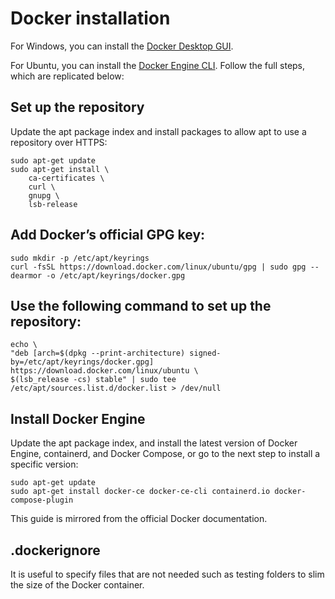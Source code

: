 # Docker installation
For Windows, you can install the [Docker Desktop GUI](https://docs.docker.com/desktop/install/windows-install/).

For Ubuntu, you can install the [Docker Engine CLI](https://docs.docker.com/engine/install/ubuntu/). Follow the full steps, which are replicated below:

## Set up the repository
Update the apt package index and install packages to allow apt to use a repository over HTTPS:

    sudo apt-get update
    sudo apt-get install \
        ca-certificates \
        curl \
        gnupg \
        lsb-release
## Add Docker’s official GPG key:

    sudo mkdir -p /etc/apt/keyrings
    curl -fsSL https://download.docker.com/linux/ubuntu/gpg | sudo gpg --dearmor -o /etc/apt/keyrings/docker.gpg
## Use the following command to set up the repository:

    echo \
    "deb [arch=$(dpkg --print-architecture) signed-by=/etc/apt/keyrings/docker.gpg] https://download.docker.com/linux/ubuntu \
    $(lsb_release -cs) stable" | sudo tee /etc/apt/sources.list.d/docker.list > /dev/null
## Install Docker Engine
Update the apt package index, and install the latest version of Docker Engine, containerd, and Docker Compose, or go to the next step to install a specific version:

    sudo apt-get update
    sudo apt-get install docker-ce docker-ce-cli containerd.io docker-compose-plugin

This guide is mirrored from the official Docker documentation.

## .dockerignore
It is useful to specify files that are not needed such as testing folders to slim the size of the Docker container.